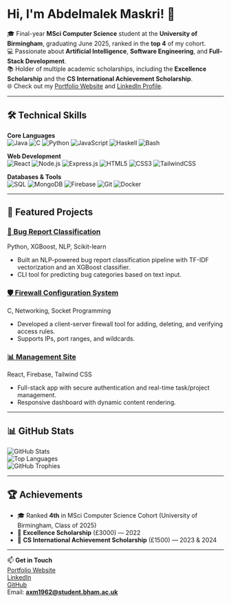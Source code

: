 # Hi, I'm Abdelmalek Maskri! 👋

🎓 Final-year **MSci Computer Science** student at the **University of Birmingham**, graduating June 2025, ranked in the **top 4** of my cohort.  
💻 Passionate about **Artificial Intelligence**, **Software Engineering**, and **Full-Stack Development**.  
📚 Holder of multiple academic scholarships, including the **Excellence Scholarship** and the **CS International Achievement Scholarship**.  
🌐 Check out my [Portfolio Website](https://abdelmalek-maskri.netlify.app) and [LinkedIn Profile](https://www.linkedin.com/in/abdelmalek-maskri-a43670237/).

---

## 🛠 Technical Skills

**Core Languages**  
![Java](https://img.shields.io/badge/Java-007396?style=for-the-badge&logo=openjdk&logoColor=white)
![C](https://img.shields.io/badge/C-00599C?style=for-the-badge&logo=c&logoColor=white)
![Python](https://img.shields.io/badge/Python-3776AB?style=for-the-badge&logo=python&logoColor=white)
![JavaScript](https://img.shields.io/badge/JavaScript-F7DF1E?style=for-the-badge&logo=javascript&logoColor=black)
![Haskell](https://img.shields.io/badge/Haskell-5e5086?style=for-the-badge&logo=haskell&logoColor=white)
![Bash](https://img.shields.io/badge/Bash-4EAA25?style=for-the-badge&logo=gnu-bash&logoColor=white)

**Web Development**  
![React](https://img.shields.io/badge/React-20232A?style=for-the-badge&logo=react&logoColor=61DAFB)
![Node.js](https://img.shields.io/badge/Node.js-339933?style=for-the-badge&logo=node-dot-js&logoColor=white)
![Express.js](https://img.shields.io/badge/Express.js-000000?style=for-the-badge&logo=express&logoColor=white)
![HTML5](https://img.shields.io/badge/HTML5-E34F26?style=for-the-badge&logo=html5&logoColor=white)
![CSS3](https://img.shields.io/badge/CSS3-1572B6?style=for-the-badge&logo=css3&logoColor=white)
![TailwindCSS](https://img.shields.io/badge/Tailwind_CSS-38B2AC?style=for-the-badge&logo=tailwind-css&logoColor=white)

**Databases & Tools**  
![SQL](https://img.shields.io/badge/SQL-003B57?style=for-the-badge&logo=databricks&logoColor=white)
![MongoDB](https://img.shields.io/badge/MongoDB-4EA94B?style=for-the-badge&logo=mongodb&logoColor=white)
![Firebase](https://img.shields.io/badge/Firebase-FFCA28?style=for-the-badge&logo=firebase&logoColor=black)
![Git](https://img.shields.io/badge/Git-F05032?style=for-the-badge&logo=git&logoColor=white)
![Docker](https://img.shields.io/badge/Docker-2496ED?style=for-the-badge&logo=docker&logoColor=white)

---

## 📂 Featured Projects

### [🚀 Bug Report Classification](https://github.com/abdelmalek-maskri/Bug-Report-Classification)  
Python, XGBoost, NLP, Scikit-learn  
- Built an NLP-powered bug report classification pipeline with TF-IDF vectorization and an XGBoost classifier.  
- CLI tool for predicting bug categories based on text input.

### [🛡 Firewall Configuration System](https://github.com/abdelmalek-maskri/Firewall-configuration)  
C, Networking, Socket Programming  
- Developed a client-server firewall tool for adding, deleting, and verifying access rules.  
- Supports IPs, port ranges, and wildcards.

### [📊 Management Site](https://github.com/abdelmalek-maskri/managment-site)  
React, Firebase, Tailwind CSS  
- Full-stack app with secure authentication and real-time task/project management.  
- Responsive dashboard with dynamic content rendering.

---

## 📊 GitHub Stats

![GitHub Stats](https://github-readme-stats.vercel.app/api?username=abdelmalek-maskri&show_icons=true&theme=radical)  
![Top Languages](https://github-readme-stats.vercel.app/api/top-langs/?username=abdelmalek-maskri&layout=compact&theme=radical)  
![GitHub Trophies](https://github-profile-trophy.vercel.app/?username=abdelmalek-maskri&theme=onedark)

---

## 🏆 Achievements
- 🎓 Ranked **4th** in MSci Computer Science Cohort (University of Birmingham, Class of 2025)  
- 🏅 **Excellence Scholarship** (£3000) — 2022  
- 🏅 **CS International Achievement Scholarship** (£1500) — 2023 & 2024  

---

📫 **Get in Touch**  
[Portfolio Website](https://abdelmalek-maskri.netlify.app)  
[LinkedIn](https://www.linkedin.com/in/abdelmalek-maskri-a43670237/)  
[GitHub](https://github.com/abdelmalek-maskri)  
Email: **axm1962@student.bham.ac.uk**
